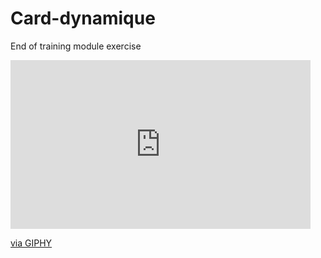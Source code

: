 # Card-dynamique

End of training module exercise

<iframe src="https://giphy.com/embed/BMJypjyvpsajToDnEy" width="480" height="270" frameBorder="0" class="giphy-embed" allowFullScreen></iframe><p><a href="https://giphy.com/gifs/BMJypjyvpsajToDnEy">via GIPHY</a></p>
